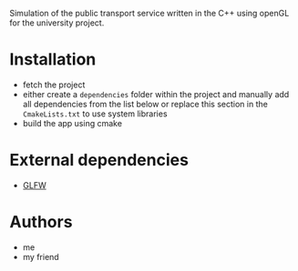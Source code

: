 Simulation of the public transport service written in the C++ using openGL for the university project.

# Installation


* fetch the project
* either create a `dependencies` folder within the project and manually add all dependencies from the list below or replace this section in the `CmakeLists.txt` to use system libraries
* build the app using cmake

# External dependencies

* [GLFW](https://www.glfw.org/download.html)

# Authors
* me
* my friend


